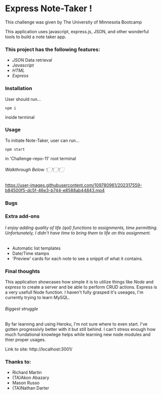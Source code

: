 # Express Note-Taker !

This challenge was given by The University of Minnesota Bootcamp 

This application uses javascript, express.js, JSON, and other wonderful tools to build a note taker app.

### This project has the following features: 
*  _JSON_ Data retrieval
*  _Javascript_
*  _HTML_
*  _Express_

### Installation
User should run...
```
npm i
```
inside terminal 

### Usage
To initiate Note-Taker, user can run...
```
npm start
```
in 'Challenge-repo-11' root terminal
###### Walkthrough Below 👇🏻👇🏻👇🏻
https://user-images.githubusercontent.com/109780961/202317559-b84500f5-dc5f-46e3-b744-e8588ab44843.mp4

### Bugs

### Extra add-ons
###### I enjoy adding quality of life (qol) functions to assignments, time permitting. Unfortunately, I didn't have time to bring them to life on this assignment.
* Automatic list templates
* Date/Time stamps
* 'Preview' cards for each note to see a snippit of what it contains.

### Final thoughts
This application showcases how simple it is to utilize things like _Node_ and _express_ to create a server and be able to perform CRUD actions. Express is a very usefull Node function. I haven't fully grasped it's useages, I'm currently trying to learn MySQL. 

###### Biggest struggle 
By far learning and using Heroku, I'm not sure where to even start. I've gotten progressivly better with it but still behind. I can't stress enough how much fundational knowlege helps while learning new node modules and thier proper usages.



Link to site: http://localhost:3001/

### Thanks to:
* Richard Martin
* (TA)Akon Abazary
* Mason Russo
* (TA)Nathan Darter
